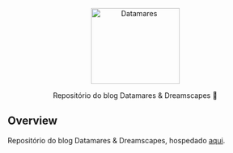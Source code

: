 <p align="center">
  <a href="http://datamares.netlify.app/">
    <img src="https://datamares.netlify.app/logos/logo.png" height="150" width="175" alt="Datamares" />
  </a>
</p>

<p align="center">Repositório do blog Datamares & Dreamscapes 🚀</p>

## Overview

Repositório do blog Datamares & Dreamscapes, hospedado [aqui](http://datamares.netlify.app/).
